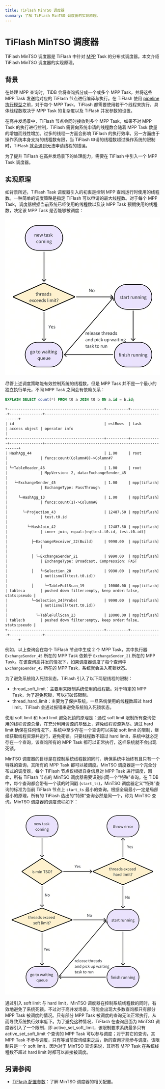 ```yaml
---
title: TiFlash MinTSO 调度器
summary: 了解 TiFlash MinTSO 调度器的实现原理。
---
```


# TiFlash MinTSO 调度器

TiFlash MinTSO 调度器是 TiFlash 中针对 [MPP](/glossary.md#massively-parallel-processing-mpp) Task 的分布式调度器。本文介绍 TiFlash MinTSO 调度器的实现原理。

## 背景

在处理 MPP 查询时，TiDB 会将查询拆分成一个或多个 MPP Task，并将这些 MPP Task 发送给对应的 TiFlash 节点进行编译与执行。在 TiFlash 使用 [pipeline 执行模型](/tiflash/tiflash-pipeline-model.md)之前，对于每个 MPP Task，TiFlash 都需要使用若干个线程来执行，具体线程数取决于 MPP Task 的复杂度以及 TiFlash 并发参数的设置。

在高并发场景中，TiFlash 节点会同时接收到多个 MPP Task，如果不对 MPP Task 的执行进行控制，TiFlash 需要向系统申请的线程数会随着 MPP Task 数量的增加而线性增加。过多的线程一方面会影响 TiFlash 的执行效率，另一方面由于操作系统本身支持的线程数有限，当 TiFlash 申请的线程数超过操作系统的限制时，TiFlash 就会遇到无法申请线程的错误。

为了提升 TiFlash 在高并发场景下的处理能力，需要在 TiFlash 中引入一个 MPP Task 调度器。

## 实现原理

如背景所述，TiFlash Task 调度器引入的初衷是控制 MPP 查询运行时使用的线程数。一种简单的调度策略是指定 TiFlash 可以申请的最大线程数。对于每个 MPP Task，调度器根据当前系统已经使用的线程数以及该 MPP Task 预期使用的线程数，决定该 MPP Task 是否能够被调度：

![TiFlash MinTSO Scheduler v1](/media/tiflash/tiflash_mintso_v1.png)

尽管上述调度策略能有效控制系统的线程数，但是 MPP Task 并不是一个最小的独立执行单元，不同 MPP Task 之间会有依赖关系：

```sql
EXPLAIN SELECT count(*) FROM t0 a JOIN t0 b ON a.id = b.id;
```

```
+--------------------------------------------+----------+--------------+---------------+----------------------------------------------------------+
| id                                         | estRows  | task         | access object | operator info                                            |
+--------------------------------------------+----------+--------------+---------------+----------------------------------------------------------+
| HashAgg_44                                 | 1.00     | root         |               | funcs:count(Column#8)->Column#7                          |
| └─TableReader_46                           | 1.00     | root         |               | MppVersion: 2, data:ExchangeSender_45                    |
|   └─ExchangeSender_45                      | 1.00     | mpp[tiflash] |               | ExchangeType: PassThrough                                |
|     └─HashAgg_13                           | 1.00     | mpp[tiflash] |               | funcs:count(1)->Column#8                                 |
|       └─Projection_43                      | 12487.50 | mpp[tiflash] |               | test.t0.id                                               |
|         └─HashJoin_42                      | 12487.50 | mpp[tiflash] |               | inner join, equal:[eq(test.t0.id, test.t0.id)]           |
|           ├─ExchangeReceiver_22(Build)     | 9990.00  | mpp[tiflash] |               |                                                          |
|           │ └─ExchangeSender_21            | 9990.00  | mpp[tiflash] |               | ExchangeType: Broadcast, Compression: FAST               |
|           │   └─Selection_20               | 9990.00  | mpp[tiflash] |               | not(isnull(test.t0.id))                                  |
|           │     └─TableFullScan_19         | 10000.00 | mpp[tiflash] | table:a       | pushed down filter:empty, keep order:false, stats:pseudo |
|           └─Selection_24(Probe)            | 9990.00  | mpp[tiflash] |               | not(isnull(test.t0.id))                                  |
|             └─TableFullScan_23             | 10000.00 | mpp[tiflash] | table:b       | pushed down filter:empty, keep order:false, stats:pseudo |
+--------------------------------------------+----------+--------------+---------------+----------------------------------------------------------+
```

例如，以上查询会在每个 TiFlash 节点中生成 2 个 MPP Task，其中执行器 `ExchangeSender_45` 所在的 MPP Task 依赖于 `ExchangeSender_21` 所在的 MPP Task。在该查询高并发的情况下，如果调度器调度了每个查询中 `ExchangeSender_45` 所在的 MPP Task，系统就会进入死锁状态。

为了避免系统陷入死锁状态，TiFlash 引入了以下两层线程的限制：

* thread_soft_limit：主要用来限制系统使用的线程数。对于特定的 MPP Task，为了避免死锁，可以打破该限制。
* thread_hard_limit：主要为了保护系统，一旦系统使用的线程数超过 hard limit，TiFlash 会通过报错来避免系统陷入死锁状态。

使用 soft limit 和 hard limit 避免死锁的原理是：通过 soft limit 限制所有查询使用的线程资源总量，在充分利用资源的基础上，避免线程资源耗尽。通过 hard limit 确保在任何情况下，系统中至少存在一个查询可以突破 soft limit 的限制，继续获取线程资源并运行，避免死锁。只要线程数不超过 hard limit，系统中就必定存在一个查询，该查询所有的 MPP Task 都可以正常执行，这样系统就不会出现死锁。

MinTSO 调度器的目标是在控制系统线程数的同时，确保系统中始终有且只有一个特殊的查询，其所有的 MPP Task 都可以被调度。MinTSO 调度器是一个完全分布式的调度器，每个 TiFlash 节点仅根据自身信息对 MPP Task 进行调度，因此，所有 TiFlash 节点的 MinTSO 调度器需要识别出同一个“特殊”查询。在 TiDB 中，每个查询都会带有一个读的时间戳 (`start_ts`)，MinTSO 调度器定义“特殊”查询的标准为当前 TiFlash 节点上 `start_ts` 最小的查询。根据全局最小一定是局部最小的原理，所有的 TiFlash 选出的“特殊”查询必然是同一个，称为 MinTSO 查询。MinTSO 调度器的调度流程如下：

![TiFlash MinTSO Scheduler v2](/media/tiflash/tiflash_mintso_v2.png)

通过引入 soft limit 与 hard limit，MinTSO 调度器在控制系统线程数的同时，有效地避免了系统死锁。不过对于高并发场景，可能会出现大多数查询都只有部分 MPP Task 被调度的情况。只有部分 MPP Task 被调度的查询无法正常执行，从而导致系统执行效率低下。为了避免这种情况，TiFlash 在查询层面为 MinTSO 调度器引入了一个限制，即 active_set_soft_limit，该限制要求系统最多只有 active_set_soft_limit 个查询的 MPP Task 可以参与调度；对于其它的查询，其 MPP Task 不参与调度，只有等当前查询结束之后，新的查询才能参与调度。该限制只是一个 soft limit，因为对于 MinTSO 查询来说，其所有 MPP Task 在系统线程数不超过 hard limit 时都可以直接被调度。

## 另请参阅

- [TiFlash 配置参数](/tiflash/tiflash-configuration.md)：了解 MinTSO 调度器的相关配置。
